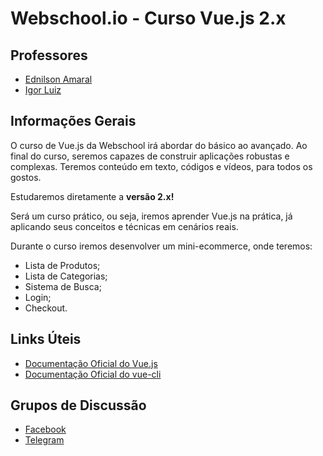 # Webschool.io - Curso Vue.js 2.x

## Professores  

- [Ednilson Amaral](https://github.com/ednilsonamaral)  
- [Igor Luiz](https://github.com/Halfeld)


## Informações Gerais

O curso de Vue.js da Webschool irá abordar do básico ao avançado. Ao final do curso, seremos capazes de construir aplicações robustas e complexas. Teremos conteúdo em texto, códigos e vídeos, para todos os gostos.

Estudaremos diretamente a **versão 2.x!**

Será um curso prático, ou seja, iremos aprender Vue.js na prática, já aplicando seus conceitos e técnicas em cenários reais.

Durante o curso iremos desenvolver um mini-ecommerce, onde teremos:

- Lista de Produtos;
- Lista de Categorias;
- Sistema de Busca;
- Login;
- Checkout.


## Links Úteis

- [Documentação Oficial do Vue.js](https://vuejs.org/v2/guide/)  
- [Documentação Oficial do vue-cli](https://github.com/vuejs/vue-cli)


## Grupos de Discussão

- [Facebook](https://www.facebook.com/groups/webschool.vue/)  
- [Telegram](https://t.me/webschoolvuejs)
